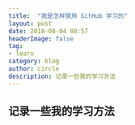 ```yaml
---
title:  "我是怎样使用 GitHub 学习的"
layout: post
date: 2018-08-04 08:57
headerImage: false
tag:
- learn
category: blog
author: circle
description: 记录一些我的学习方法
---
```


## 记录一些我的学习方法
